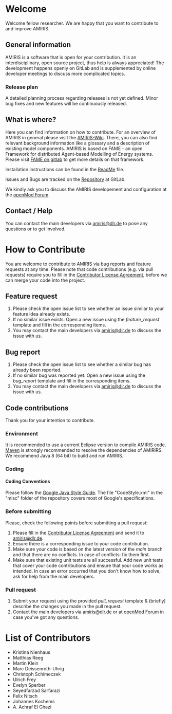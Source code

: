 # Welcome
Welcome fellow researcher.
We are happy that you want to contribute to and improve AMIRIS.

## General information
AMIRIS is a software that is open for your contribution.
It is an interdisciplinary, open source project, thus help is always appreciated!
The development happens openly on GitLab and is supplemented by online developer meetings to discuss more complicated topics.

### Release plan
A detailed planning process regarding releases is not yet defined.
Minor bug fixes and new features will be continuously released.

## What is where?
Here you can find information on how to contribute.
For an overview of AMIRIS in general please visit the [AMIRIS-Wiki](https://gitlab.com/dlr-ve/esy/amiris/amiris/-/wikis/home).
There, you can also find relevant background information like a glossary and a description of existing model components.
AMIRIS is based on FAME - an open Framework for distributed Agent-based Modelling of Energy systems.
Please visit [FAME on gitlab](https://gitlab.com/fame-framework) to get more details on that framework.

Installation instructions can be found in the [ReadMe](README.md) file.

Issues and Bugs are tracked on the [Repository](https://gitlab.com/dlr-ve/esy/amiris/amiris/-/issues) at GitLab.

We kindly ask you to discuss the AMIRIS developement and configuration at the [openMod Forum](https://forum.openmod.org/).

## Contact / Help
You can contact the main developers via [amiris@dlr.de](mailto:amiris@dlr.de) to pose any questions or to get involved.

# How to Contribute
You are welcome to contribute to AMIRIS via bug reports and feature requests at any time.
Please note that code contributions (e.g. via pull requests) require you to fill in the [Contributor License Agreement](CLA.md), before we can merge your code into the project.

## Feature request
1. Please check the open issue list to see whether an issue similar to your feature idea already exists.
2. If no similar issue exists: Open a new issue using the *feature_request* template and fill in the corresponding items.
3. You may contact the main developers via [amiris@dlr.de](mailto:amiris@dlr.de) to discuss the issue with us.

## Bug report
1. Please check the open issue list to see whether a similar bug has already been reported.
2. If no similar bug was reported yet: Open a new issue using the *bug_report* template and fill in the corresponding items.
3. You may contact the main developers via [amiris@dlr.de](mailto:amiris@dlr.de) to discuss the issue with us.

## Code contributions
Thank you for your intention to contribute.

### Environment
It is recommended to use a current Eclipse version to compile AMIRIS code.
[Maven](https://maven.apache.org/) is strongly recommended to resolve the dependencies of AMIRIRS.
We recommend Java 8 (64 bit) to build and run AMIRIS.

### Coding
#### Coding Conventions
Please follow the [Google Java Style Guide](https://google.github.io/styleguide/javaguide.html).
The file "CodeStyle.xml" in the "misc" folder of the repository covers most of Google's specifications.

### Before submitting
Please, check the following points before submitting a pull request:
1. Please fill in the [Contributor License Agreement](CLA.md) and send it to [amiris@dlr.de](mailto:amiris@dlr.de).
1. Ensure there is a corresponding issue to your code contribution.
1. Make sure your code is based on the latest version of the *main* branch and that there are no conflicts. In case of conflicts: fix them first.
1. Make sure that existing unit tests are all successful. Add new unit tests that cover your code contributions and ensure that your code works as intended. In case an error occurred that you don't know how to solve, ask for help from the main developers.

### Pull request
1. Submit your request using the provided *pull_request* template & (briefly) describe the changes you made in the pull request.
1. Contact the main developers via [amiris@dlr.de](mailto:amiris@dlr.de) or at [openMod Forum](https://forum.openmod.org/) in case you've got any questions.

# List of Contributors
* Kristina Nienhaus
* Matthias Reeg
* Martin Klein
* Marc Deissenroth-Uhrig
* Christoph Schimeczek
* Ulrich Frey
* Evelyn Sperber
* Seyedfarzad Sarfarazi
* Felix Nitsch
* Johannes Kochems
* A. Achraf El Ghazi
